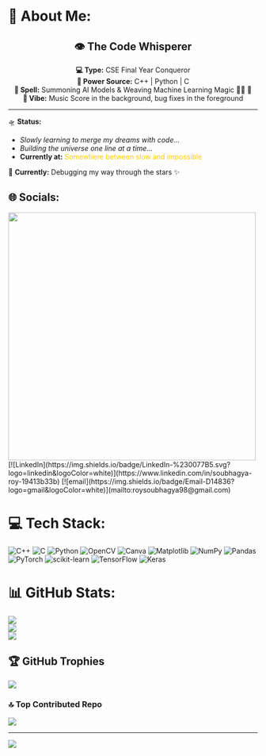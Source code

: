# 💫 About Me:
<h2 align="center">👁️ The Code Whisperer</h2> <p align="center">
  <b>💻 Type:</b> CSE Final Year Conqueror <br>
  <b>🌌 Power Source:</b> C++ | Python | C <br>
  <b>🔮 Spell:</b> Summoning AI Models & Weaving Machine Learning Magic 🤖✨ 🔐 <br>
  <b>🎵 Vibe:</b> Music Score in the background, bug fixes in the foreground  
</p>  

---

🛸 **Status:**  
- <i>Slowly learning to merge my dreams with code...</i>  
- <i>Building the universe one line at a time...</i>  
- <b>Currently at:</b> <span style="color:#ffcc00">Somewhere between slow and impossible</span>  

🔭 <b>Currently:</b> Debugging my way through the stars ✨ 


## 🌐 Socials:
<img src="https://user-images.githubusercontent.com/74038190/212284115-f47cd8ff-2ffb-4b04-b5bf-4d1c14c0247f.gif" width="500">
[![LinkedIn](https://img.shields.io/badge/LinkedIn-%230077B5.svg?logo=linkedin&logoColor=white)](https://www.linkedin.com/in/soubhagya-roy-19413b33b) [![email](https://img.shields.io/badge/Email-D14836?logo=gmail&logoColor=white)](mailto:roysoubhagya98@gmail.com) 

# 💻 Tech Stack:
![C++](https://img.shields.io/badge/c++-%2300599C.svg?style=for-the-badge&logo=c%2B%2B&logoColor=white) ![C](https://img.shields.io/badge/c-%2300599C.svg?style=for-the-badge&logo=c&logoColor=white) ![Python](https://img.shields.io/badge/python-3670A0?style=for-the-badge&logo=python&logoColor=ffdd54) ![OpenCV](https://img.shields.io/badge/opencv-%23white.svg?style=for-the-badge&logo=opencv&logoColor=white) ![Canva](https://img.shields.io/badge/Canva-%2300C4CC.svg?style=for-the-badge&logo=Canva&logoColor=white) ![Matplotlib](https://img.shields.io/badge/Matplotlib-%23ffffff.svg?style=for-the-badge&logo=Matplotlib&logoColor=black) ![NumPy](https://img.shields.io/badge/numpy-%23013243.svg?style=for-the-badge&logo=numpy&logoColor=white) ![Pandas](https://img.shields.io/badge/pandas-%23150458.svg?style=for-the-badge&logo=pandas&logoColor=white) ![PyTorch](https://img.shields.io/badge/PyTorch-%23EE4C2C.svg?style=for-the-badge&logo=PyTorch&logoColor=white) ![scikit-learn](https://img.shields.io/badge/scikit--learn-%23F7931E.svg?style=for-the-badge&logo=scikit-learn&logoColor=white) ![TensorFlow](https://img.shields.io/badge/TensorFlow-%23FF6F00.svg?style=for-the-badge&logo=TensorFlow&logoColor=white) ![Keras](https://img.shields.io/badge/Keras-%23D00000.svg?style=for-the-badge&logo=Keras&logoColor=white)
# 📊 GitHub Stats:
![](https://github-readme-stats.vercel.app/api?username=Soubhagya-Roy&theme=dark&hide_border=false&include_all_commits=true&count_private=false)<br/>
![](https://github-readme-streak-stats.herokuapp.com/?user=Soubhagya-Roy&theme=dark&hide_border=false)<br/>
![](https://github-readme-stats.vercel.app/api/top-langs/?username=Soubhagya-Roy&theme=dark&hide_border=false&include_all_commits=true&count_private=false&layout=compact)

## 🏆 GitHub Trophies
![](https://github-profile-trophy.vercel.app/?username=Soubhagya-Roy&theme=onedark&no-frame=false&no-bg=true&margin-w=4)

### 🔝 Top Contributed Repo
![](https://github-contributor-stats.vercel.app/api?username=Soubhagya-Roy&limit=5&theme=dark&combine_all_yearly_contributions=true)

---
[![](https://visitcount.itsvg.in/api?id=Soubhagya-Roy&icon=3&color=11)](https://visitcount.itsvg.in)
